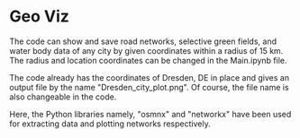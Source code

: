 # Geo Viz

The code can show and save road networks, selective green fields, and water body data of any city by given coordinates within a radius of 15 km. The radius and location coordinates can be changed in the Main.ipynb file.

The code already has the coordinates of Dresden, DE in place and gives an output file by the name "Dresden_city_plot.png". Of course, the file name is also changeable in the code.

Here, the Python libraries namely, "osmnx" and "networkx" have been used for extracting data and plotting networks respectively.
